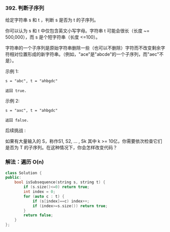 ### 392. 判断子序列

给定字符串 s 和 t ，判断 s 是否为 t 的子序列。

你可以认为 s 和 t 中仅包含英文小写字母。字符串 t 可能会很长（长度 ~= 500,000），而 s 是个短字符串（长度 <=100）。

字符串的一个子序列是原始字符串删除一些（也可以不删除）字符而不改变剩余字符相对位置形成的新字符串。（例如，"ace"是"abcde"的一个子序列，而"aec"不是）。

示例 1:
```
s = "abc", t = "ahbgdc"

返回 true.
```

示例 2:
```
s = "axc", t = "ahbgdc"

返回 false.
```
后续挑战 :

如果有大量输入的 S，称作S1, S2, ... , Sk 其中 k >= 10亿，你需要依次检查它们是否为 T 的子序列。在这种情况下，你会怎样改变代码？


### 解法：遍历 O(n)

```cpp
class Solution {
public:
    bool isSubsequence(string s, string t) {
        if (s.size()<=0) return true;
        int index = 0;
        for (auto c : t) {
            if (s[index]==c) index++;
            if (index>=s.size()) return true;
        }
        return false;
    }
};
```
